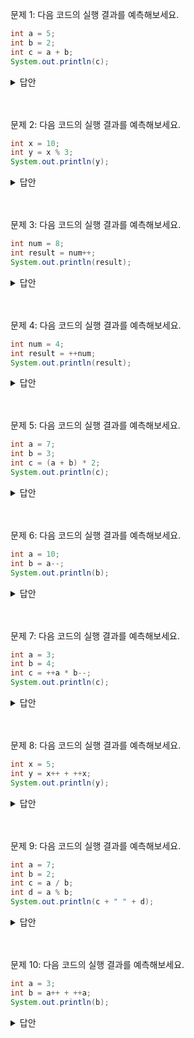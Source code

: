 문제 1:
다음 코드의 실행 결과를 예측해보세요.

```java
int a = 5;
int b = 2;
int c = a + b;
System.out.println(c);
```

<details>
<summary>
답안
</summary>

출력 결과는 7입니다.

</details>
<br>
<br>

문제 2:
다음 코드의 실행 결과를 예측해보세요.

```java
int x = 10;
int y = x % 3;
System.out.println(y);
```

<details>
<summary>
답안
</summary>

출력 결과는 1입니다.

</details>
<br>
<br>

문제 3:
다음 코드의 실행 결과를 예측해보세요.

```java
int num = 8;
int result = num++;
System.out.println(result);
```

<details>
<summary>
답안
</summary>

출력 결과는 8입니다.

</details>
<br>
<br>

문제 4:
다음 코드의 실행 결과를 예측해보세요.

```java
int num = 4;
int result = ++num;
System.out.println(result);
```

<details>
<summary>
답안
</summary>

출력 결과는 5입니다.

</details>
<br>
<br>

문제 5:
다음 코드의 실행 결과를 예측해보세요.

```java
int a = 7;
int b = 3;
int c = (a + b) * 2;
System.out.println(c);
```

<details>
<summary>
답안
</summary>

출력 결과는 20입니다.

</details>
<br>
<br>

문제 6:
다음 코드의 실행 결과를 예측해보세요.

```java
int a = 10;
int b = a--;
System.out.println(b);
```

<details>
<summary>
답안
</summary>

출력 결과는 10입니다.

</details>
<br>
<br>

문제 7:
다음 코드의 실행 결과를 예측해보세요.

```java
int a = 3;
int b = 4;
int c = ++a * b--;
System.out.println(c);
```

<details>
<summary>
답안
</summary>

출력 결과는 16입니다. (챗GPT가 20으로 잘못 알려줌)

</details>
<br>
<br>

문제 8:
다음 코드의 실행 결과를 예측해보세요.

```java
int x = 5;
int y = x++ + ++x;
System.out.println(y);
```

<details>
<summary>
답안
</summary>

출력 결과는 12입니다.

</details>
<br>
<br>

문제 9:
다음 코드의 실행 결과를 예측해보세요.

```java
int a = 7;
int b = 2;
int c = a / b;
int d = a % b;
System.out.println(c + " " + d);
```

<details>
<summary>
답안
</summary>

출력 결과는 "3 1"입니다.

</details>
<br>
<br>

문제 10:
다음 코드의 실행 결과를 예측해보세요.

```java
int a = 3;
int b = a++ + ++a;
System.out.println(b);
```

<details>
<summary>
답안
</summary>

출력 결과는 8입니다.

</details>
<br>
<br>

